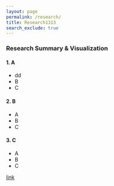```yaml
---
layout: page
permalink: /research/
title: Research1313
search_exclude: true
---
```


### Research Summary & Visualization

#### 1. A
- dd
- B
- C 

#### 2. B
- A
- B
- C 

#### 3. C
- A
- B
- C 

[link](https://jihoyeo.notion.site/Etc-VSCode-6bfd112e2dbf4465afcbfe4c57ae4154)



